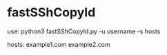 # fastSShCopyId

use: python3 fastSShCopyId.py -u username -s hosts

hosts:
example1.com
example2.com
